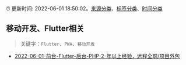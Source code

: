 :alarm_clock: 更新时间: 2022-06-01 18:50:02。[来源分类](../README.md)、[标签分类](../TAGS.md)、[时间分类](../TIMELINE.md)

## 移动开发、Flutter相关


> 关键字：`Flutter`、`PWA`、`移动开发`



- [2022-06-01-前台-Flutter-后台-PHP-2-年以上经验，远程全职/项目外包](https://www.v2ex.com/t/856816) 